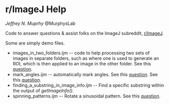 r/ImageJ Help
====================

*Jeffrey N. Muprhy*
@MurphysLab

Code to answer questions & assist folks on the ImageJ subreddit, [r/ImageJ](https://www.reddit.com/r/ImageJ).

Some are simply demo files.

* images_in_two_folders.ijm -- code to help processing two sets of images in separate folders, such as where one is used to generate an ROI, which is then applied to an image in the other folder. See this [question](https://www.reddit.com/r/ImageJ/comments/3bjv3u/batch_processing_and_redirecting_to_another_image/).
* mark_angles.ijm -- automatically mark angles. See this [question](https://www.reddit.com/r/ImageJ/comments/3bc330/help_using_imagej_to_calculate_angles_and_width/). See this [question](https://www.reddit.com/r/ImageJ/comments/3d9fhl/help_improve_my_macro_by_identifying_camera_make/).
* finding_a_substring_in_image_info.ijm -- Find a specific substring within the output of *getImageInfo()*.
* spinning_patterns.ijm -- Rotate a sinusoidal pattern. See this [question](https://www.reddit.com/r/ImageJ/comments/3dzjzj/need_to_produce_a_video_like_a_spinning_wheel/).